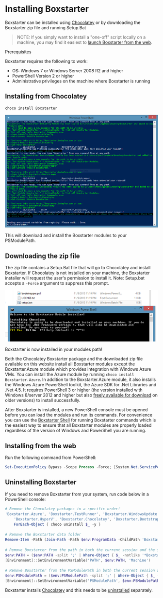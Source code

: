 ﻿---
Order: 30
Title: Installing Boxstarter
---

# Installing Boxstarter

Boxstarter can be installed using [Chocolatey](https://chocolatey.org) or by downloading the Boxstarter zip file and running Setup.Bat

> NOTE: If you simply want to install a "one-off" script locally on a machine, you may find it easiest to [launch Boxstarter from the web](weblauncher).

 Prerequisites

Boxstarter requires the following to work:

- OS: Windows 7 or Windows Server 2008 R2 and higher
- PowerShell Version 2 or higher
- Administrative privileges on the machine where Boxstarter is running

## Installing from Chocolatey

```powershell
choco install Boxstarter
```

![Boxstarter Windows PowerShell install output](/assets/images/installed.png)

This will download and install the Boxstarter modules to your PSModulePath.

## Downloading the zip file

The zip file contains a Setup.Bat file that will go to Chocolatey and install Boxstarter. If Chocolatey is not installed on your machine, the Boxstarter installer will request the user's permission to install it. Note: Setup.bat accepts a `-Force` argument to suppress this prompt.

![Boxstarter Module installer](/assets/images/setup.png)

Boxstarter is now installed in your modules path!

Both the Chocolatey Boxstarter package and the downloaded zip file available on this website install all Boxstarter modules except the Boxstarter.Azure module which provides integration with Windows Azure VMs. You can install the Azure module by running `choco install Boxstarter.Azure`. In addition to the Boxstarter.Azure module, it also installs the Windows Azure PowerShell toolkit, the Azure SDK for .Net Libraries and .Net 4.5. It requires PowerShell 3 or higher (the version installed with Windows 8/server 2012 and higher but also [freely available for download](https://www.microsoft.com/en-us/download/details.aspx?id=40855) on older versions) to install successfully.

After Boxstarter is installed, a new PowerShell console must be opened before you can load the modules and run its commands. For convenience you can use the [Boxstarter Shell](usingboxstarter) for running Boxstarter commands which is the easiest way to ensure that all Boxstarter modules are properly loaded regardless of the version of Windows and PowerShell you are running.

## Installing from the web

Run the following command from PowerShell:

```powershell
Set-ExecutionPolicy Bypass -Scope Process -Force; [System.Net.ServicePointManager]::SecurityProtocol = [System.Net.ServicePointManager]::SecurityProtocol -bor 3072; iex ((New-Object System.Net.WebClient).DownloadString('https://boxstarter.org/bootstrapper.ps1')); Get-Boxstarter -Force
```

## Uninstalling Boxstarter

If you need to remove Boxstarter from your system, run code below in a PowerShell console:

```powershell
# Remove the Chocolatey packages in a specific order!
'Boxstarter.Azure', 'Boxstarter.TestRunner', 'Boxstarter.WindowsUpdate', 'Boxstarter',
    'Boxstarter.HyperV', 'Boxstarter.Chocolatey', 'Boxstarter.Bootstrapper', 'Boxstarter.WinConfig', 'BoxStarter.Common' |
    ForEach-Object { choco uninstall $_ -y }

# Remove the Boxstarter data folder
Remove-Item -Path (Join-Path -Path $env:ProgramData -ChildPath 'Boxstarter') -Recurse -Force

# Remove Boxstarter from the path in both the current session and the system
$env:PATH = ($env:PATH -split ';' | Where-Object { $_ -notlike '*Boxstarter*' }) -join ';'
[Environment]::SetEnvironmentVariable('PATH', $env:PATH, 'Machine')

# Remove Boxstarter from the PSModulePath in both the current session and the system
$env:PSModulePath = ($env:PSModulePath -split ';' | Where-Object { $_ -notlike '*Boxstarter*' }) -join ';'
[Environment]::SetEnvironmentVariable('PSModulePath', $env:PSModulePath, 'Machine')
```

Boxstarter installs [Chocolatey](https://chocolatey.org) and this needs to be [uninstalled](https://docs.chocolatey.org/en-us/choco/uninstallation) separately.